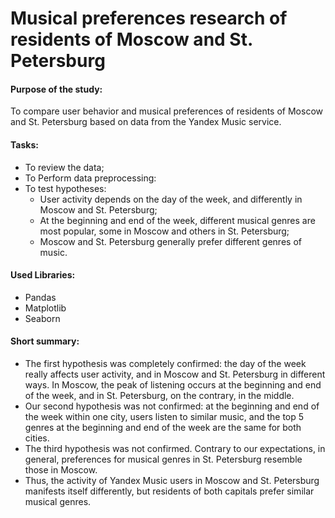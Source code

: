 # Musical preferences research of residents of Moscow and St. Petersburg

#### Purpose of the study:

To compare user behavior and musical preferences of residents of Moscow and St. Petersburg based on data from the Yandex Music service.

#### Tasks:
- To review the data;
- To Perform data preprocessing:
- To test hypotheses:
  - User activity depends on the day of the week, and differently in Moscow and St. Petersburg;
  - At the beginning and end of the week, different musical genres are most popular, some in Moscow and others in St. Petersburg;
  - Moscow and St. Petersburg generally prefer different genres of music.

#### Used Libraries:
- Pandas
- Matplotlib
- Seaborn

#### Short summary:
- The first hypothesis was completely confirmed: the day of the week really affects user activity, and in Moscow and St. Petersburg in different ways. In Moscow, the peak of listening occurs at the beginning and end of the week, and in St. Petersburg, on the contrary, in the middle.
- Our second hypothesis was not confirmed: at the beginning and end of the week within one city, users listen to similar music, and the top 5 genres at the beginning and end of the week are the same for both cities.
- The third hypothesis was not confirmed. Contrary to our expectations, in general, preferences for musical genres in St. Petersburg resemble those in Moscow.
- Thus, the activity of Yandex Music users in Moscow and St. Petersburg manifests itself differently, but residents of both capitals prefer similar musical genres.
